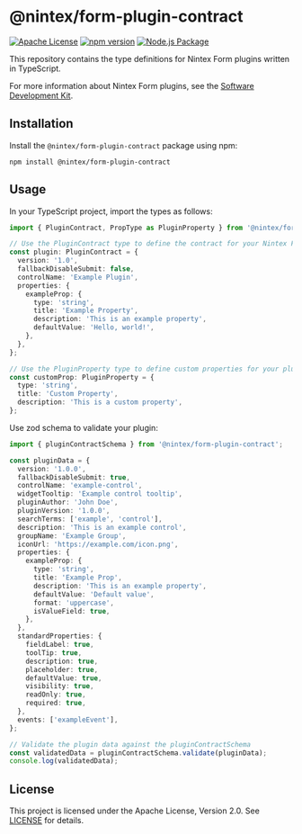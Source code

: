 # @nintex/form-plugin-contract

[![Apache License](https://img.shields.io/badge/license-Apache-blue.svg)](https://opensource.org/licenses/Apache-2.0) [![npm version](https://badge.fury.io/js/%40nintex%2Fform-plugin-contract.svg)](https://badge.fury.io/js/%40nintex%2Fform-plugin-contract)
[![Node.js Package](https://github.com/nintexplatform/form-plugin-contract/actions/workflows/npm-publish.yml/badge.svg)](https://github.com/nintexplatform/form-plugin-contract/actions/workflows/npm-publish.yml)

This repository contains the type definitions for Nintex Form plugins written in TypeScript.

For more information about Nintex Form plugins, see the [Software Development Kit](https://help.nintex.com/en-US/formplugins/Home.htm).

## Installation

Install the `@nintex/form-plugin-contract` package using npm:

`npm install @nintex/form-plugin-contract`

## Usage

In your TypeScript project, import the types as follows:

```ts
import { PluginContract, PropType as PluginProperty } from '@nintex/form-plugin-contract';

// Use the PluginContract type to define the contract for your Nintex Form plugin
const plugin: PluginContract = {
  version: '1.0',
  fallbackDisableSubmit: false,
  controlName: 'Example Plugin',
  properties: {
    exampleProp: {
      type: 'string',
      title: 'Example Property',
      description: 'This is an example property',
      defaultValue: 'Hello, world!',
    },
  },
};

// Use the PluginProperty type to define custom properties for your plugin
const customProp: PluginProperty = {
  type: 'string',
  title: 'Custom Property',
  description: 'This is a custom property',
};
```

Use zod schema to validate your plugin:

```ts
import { pluginContractSchema } from '@nintex/form-plugin-contract';

const pluginData = {
  version: '1.0.0',
  fallbackDisableSubmit: true,
  controlName: 'example-control',
  widgetTooltip: 'Example control tooltip',
  pluginAuthor: 'John Doe',
  pluginVersion: '1.0.0',
  searchTerms: ['example', 'control'],
  description: 'This is an example control',
  groupName: 'Example Group',
  iconUrl: 'https://example.com/icon.png',
  properties: {
    exampleProp: {
      type: 'string',
      title: 'Example Prop',
      description: 'This is an example property',
      defaultValue: 'Default value',
      format: 'uppercase',
      isValueField: true,
    },
  },
  standardProperties: {
    fieldLabel: true,
    toolTip: true,
    description: true,
    placeholder: true,
    defaultValue: true,
    visibility: true,
    readOnly: true,
    required: true,
  },
  events: ['exampleEvent'],
};

// Validate the plugin data against the pluginContractSchema
const validatedData = pluginContractSchema.validate(pluginData);
console.log(validatedData);
```

## License

This project is licensed under the Apache License, Version 2.0. See [LICENSE](LICENSE) for details.
